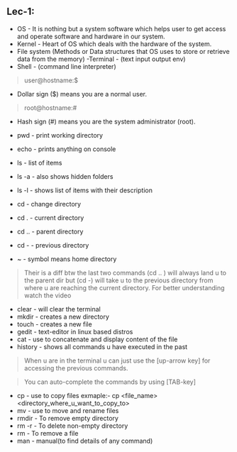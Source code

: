 ## Lec-1:
 - OS - It is nothing but a system software which helps user to get access and 
operate software and hardware in our system.
 - Kernel - Heart of OS which deals with the hardware of the system.
 - File system (Methods or Data structures that OS uses to store or retrieve data from the memory)
 -Terminal - (text input output env)
 - Shell - (command line interpreter)

> user@hostname:$ 
- Dollar sign ($) means you are a normal user.
> root@hostname:#
- Hash sign (#) means you are the system administrator (root).

- pwd - print working directory
- echo - prints anything on console
- ls - list of items
- ls -a - also shows hidden folders
- ls -l - shows list of items with their description
- cd - change directory
- cd . - current directory
- cd .. - parent directory
- cd - - previous directory
* ~ - symbol means home directory

> Their is a diff btw the last two commands (cd .. ) will always land u to the
parent dir but (cd -) will take u to the previous directory from where u are
reaching the current directory.
For better understanding watch the video

* clear - will clear the terminal
* mkdir - creates a new directory
* touch - creates a new file
* gedit - text-editor in linux based distros
* cat - use to concatenate and display content of the file
* history - shows all commands u have executed in the past

>When u are in the terminal u can just use the [up-arrow key] for accessing 
the previous commands.

>You can auto-complete the commands by using [TAB-key]

* cp - use to copy files
  exmaple:- cp <file_name> <directory_where_u_want_to_copy_to>
* mv - use to move and rename files
* rmdir - To remove empty directory
* rm -r - To delete non-empty directory
* rm - To remove a file
* man - manual(to find details of any command)